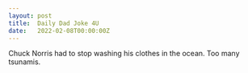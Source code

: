 ```yaml
---
layout: post
title:  Daily Dad Joke 4U
date:   2022-02-08T00:00:00Z
---
```

Chuck Norris had to stop washing his clothes in the ocean. Too many tsunamis.
